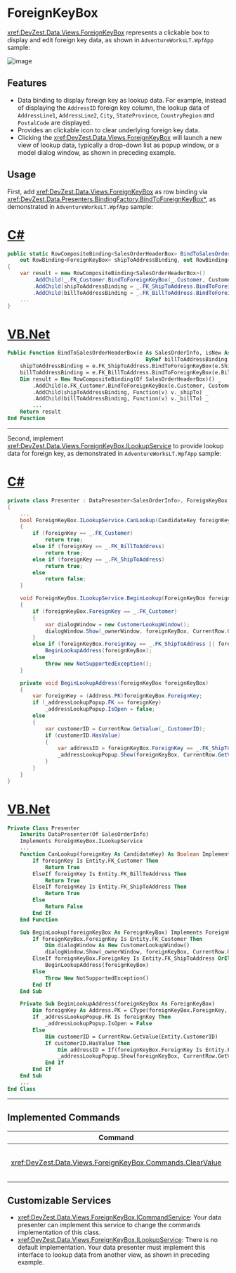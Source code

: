 # ForeignKeyBox

<xref:DevZest.Data.Views.ForeignKeyBox> represents a clickable box to display and edit foreign key data, as shown in `AdventureWorksLT.WpfApp` sample:

![image](/images/ForeignKeyBox.jpg)

## Features

* Data binding to display foreign key as lookup data. For example, instead of displaying the `AddressID` foreign key column, the lookup data of `AddressLine1`, `AddressLine2`, `City`, `StateProvince`, `CountryRegion` and `PostalCode` are displayed.
* Provides an clickable icon to clear underlying foreign key data.
* Clicking the <xref:DevZest.Data.Views.ForeignKeyBox> will launch a new view of lookup data, typically a drop-down list as popup window, or a model dialog window, as shown in preceding example.

## Usage

First, add <xref:DevZest.Data.Views.ForeignKeyBox> as row binding via <xref:DevZest.Data.Presenters.BindingFactory.BindToForeignKeyBox*>, as demonstrated in `AdventureWorksLT.WpfApp` sample:

# [C#](#tab/cs)

```csharp
public static RowCompositeBinding<SalesOrderHeaderBox> BindToSalesOrderHeaderBox(this SalesOrderInfo _, bool isNew,
    out RowBinding<ForeignKeyBox> shipToAddressBinding, out RowBinding<ForeignKeyBox> billToAddressBinding)
{
    var result = new RowCompositeBinding<SalesOrderHeaderBox>()
        .AddChild(_.FK_Customer.BindToForeignKeyBox(_.Customer, CustomerBox.RefreshAction), v => v._customer)
        .AddChild(shipToAddressBinding = _.FK_ShipToAddress.BindToForeignKeyBox(_.ShipToAddress, AddressBox.RefreshAction), v => v._shipTo)
        .AddChild(billToAddressBinding = _.FK_BillToAddress.BindToForeignKeyBox(_.BillToAddress, AddressBox.RefreshAction), v => v._billTo)
    ...
}
```

# [VB.Net](#tab/vb)

```vb
Public Function BindToSalesOrderHeaderBox(e As SalesOrderInfo, isNew As Boolean, ByRef shipToAddressBinding As RowBinding(Of ForeignKeyBox),
                                            ByRef billToAddressBinding As RowBinding(Of ForeignKeyBox)) As RowCompositeBinding(Of SalesOrderHeaderBox)
    shipToAddressBinding = e.FK_ShipToAddress.BindToForeignKeyBox(e.ShipToAddress, AddressBox.RefreshAction)
    billToAddressBinding = e.FK_BillToAddress.BindToForeignKeyBox(e.BillToAddress, AddressBox.RefreshAction)
    Dim result = New RowCompositeBinding(Of SalesOrderHeaderBox)() _
        .AddChild(e.FK_Customer.BindToForeignKeyBox(e.Customer, CustomerBox.RefreshAction), Function(v) v._customer) _
        .AddChild(shipToAddressBinding, Function(v) v._shipTo) _
        .AddChild(billToAddressBinding, Function(v) v._billTo) _
        ...
    Return result
End Function
```

***

Second, implement <xref:DevZest.Data.Views.ForeignKeyBox.ILookupService> to provide lookup data for foreign key, as demonstrated in `AdventureWorksLT.WpfApp` sample:

# [C#](#tab/cs)

```csharp
private class Presenter : DataPresenter<SalesOrderInfo>, ForeignKeyBox.ILookupService
{
    ...
    bool ForeignKeyBox.ILookupService.CanLookup(CandidateKey foreignKey)
    {
        if (foreignKey == _.FK_Customer)
            return true;
        else if (foreignKey == _.FK_BillToAddress)
            return true;
        else if (foreignKey == _.FK_ShipToAddress)
            return true;
        else
            return false;
    }

    void ForeignKeyBox.ILookupService.BeginLookup(ForeignKeyBox foreignKeyBox)
    {
        if (foreignKeyBox.ForeignKey == _.FK_Customer)
        {
            var dialogWindow = new CustomerLookupWindow();
            dialogWindow.Show(_ownerWindow, foreignKeyBox, CurrentRow.GetValue(_.CustomerID), _shipToAddressBinding[CurrentRow], _billToAddressBinding[CurrentRow]);
        }
        else if (foreignKeyBox.ForeignKey == _.FK_ShipToAddress || foreignKeyBox.ForeignKey == _.FK_BillToAddress)
            BeginLookupAddress(foreignKeyBox);
        else
            throw new NotSupportedException();
    }

    private void BeginLookupAddress(ForeignKeyBox foreignKeyBox)
    {
        var foreignKey = (Address.PK)foreignKeyBox.ForeignKey;
        if (_addressLookupPopup.FK == foreignKey)
            _addressLookupPopup.IsOpen = false;
        else
        {
            var customerID = CurrentRow.GetValue(_.CustomerID);
            if (customerID.HasValue)
            {
                var addressID = foreignKeyBox.ForeignKey == _.FK_ShipToAddress ? _.ShipToAddressID : _.BillToAddressID;
                _addressLookupPopup.Show(foreignKeyBox, CurrentRow.GetValue(addressID), customerID.Value);
            }
        }
    }
}
```

# [VB.Net](#tab/vb)

```vb
Private Class Presenter
    Inherits DataPresenter(Of SalesOrderInfo)
    Implements ForeignKeyBox.ILookupService
    ...
    Function CanLookup(foreignKey As CandidateKey) As Boolean Implements ForeignKeyBox.ILookupService.CanLookup
        If foreignKey Is Entity.FK_Customer Then
            Return True
        ElseIf foreignKey Is Entity.FK_BillToAddress Then
            Return True
        ElseIf foreignKey Is Entity.FK_ShipToAddress Then
            Return True
        Else
            Return False
        End If
    End Function

    Sub BeginLookup(foreignKeyBox As ForeignKeyBox) Implements ForeignKeyBox.ILookupService.BeginLookup
        If foreignKeyBox.ForeignKey Is Entity.FK_Customer Then
            Dim dialogWindow As New CustomerLookupWindow()
            dialogWindow.Show(_ownerWindow, foreignKeyBox, CurrentRow.GetValue(Entity.CustomerID), _shipToAddressBinding(CurrentRow), _billToAddressBinding(CurrentRow))
        ElseIf foreignKeyBox.ForeignKey Is Entity.FK_ShipToAddress OrElse foreignKeyBox.ForeignKey Is Entity.FK_BillToAddress Then
            BeginLookupAddress(foreignKeyBox)
        Else
            Throw New NotSupportedException()
        End If
    End Sub

    Private Sub BeginLookupAddress(foreignKeyBox As ForeignKeyBox)
        Dim foreignKey As Address.PK = CType(foreignKeyBox.ForeignKey, Address.PK)
        If _addressLookupPopup.FK Is foreignKey Then
            _addressLookupPopup.IsOpen = False
        Else
            Dim customerID = CurrentRow.GetValue(Entity.CustomerID)
            If customerID.HasValue Then
                Dim addressID = If(foreignKeyBox.ForeignKey Is Entity.FK_ShipToAddress, Entity.ShipToAddressID, Entity.BillToAddressID)
                _addressLookupPopup.Show(foreignKeyBox, CurrentRow.GetValue(addressID), customerID.Value)
            End If
        End If
    End Sub
    ...
End Class
```

***

## Implemented Commands

| Command | Instance | Input | Implementation |
|---------|----------|-------|----------------|
| <xref:DevZest.Data.Views.ForeignKeyBox.Commands.ClearValue> | <xref:DevZest.Data.Views.ForeignKeyBox> | Control template. | Clears underlying foreign key data. |

## Customizable Services

* <xref:DevZest.Data.Views.ForeignKeyBox.ICommandService>: Your data presenter can implement this service to change the commands implementation of this class.
* <xref:DevZest.Data.Views.ForeignKeyBox.ILookupService>: There is no default implementation. Your data presenter must implement this interface to lookup data from another view, as shown in preceding example.
